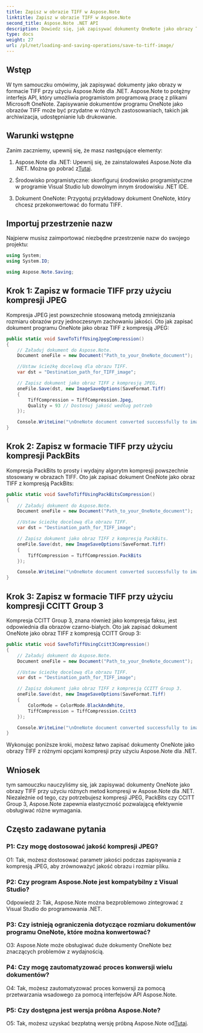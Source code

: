 ```yaml
---
title: Zapisz w obrazie TIFF w Aspose.Note
linktitle: Zapisz w obrazie TIFF w Aspose.Note
second_title: Aspose.Note .NET API
description: Dowiedz się, jak zapisywać dokumenty OneNote jako obrazy TIFF przy użyciu różnych metod kompresji przy użyciu Aspose.Note dla .NET.
type: docs
weight: 27
url: /pl/net/loading-and-saving-operations/save-to-tiff-image/
---
```

## Wstęp

W tym samouczku omówimy, jak zapisywać dokumenty jako obrazy w formacie TIFF przy użyciu Aspose.Note dla .NET. Aspose.Note to potężny interfejs API, który umożliwia programistom programową pracę z plikami Microsoft OneNote. Zapisywanie dokumentów programu OneNote jako obrazów TIFF może być przydatne w różnych zastosowaniach, takich jak archiwizacja, udostępnianie lub drukowanie.

## Warunki wstępne

Zanim zaczniemy, upewnij się, że masz następujące elementy:

1.  Aspose.Note dla .NET: Upewnij się, że zainstalowałeś Aspose.Note dla .NET. Można go pobrać z[Tutaj](https://releases.aspose.com/note/net/).

2. Środowisko programistyczne: skonfiguruj środowisko programistyczne w programie Visual Studio lub dowolnym innym środowisku .NET IDE.

3. Dokument OneNote: Przygotuj przykładowy dokument OneNote, który chcesz przekonwertować do formatu TIFF.

## Importuj przestrzenie nazw

Najpierw musisz zaimportować niezbędne przestrzenie nazw do swojego projektu:

```csharp
using System;
using System.IO;

using Aspose.Note.Saving;

```

## Krok 1: Zapisz w formacie TIFF przy użyciu kompresji JPEG

Kompresja JPEG jest powszechnie stosowaną metodą zmniejszania rozmiaru obrazów przy jednoczesnym zachowaniu jakości. Oto jak zapisać dokument programu OneNote jako obraz TIFF z kompresją JPEG:

```csharp
public static void SaveToTiffUsingJpegCompression()
{
    // Załaduj dokument do Aspose.Note.
    Document oneFile = new Document("Path_to_your_OneNote_document");

    //Ustaw ścieżkę docelową dla obrazu TIFF.
    var dst = "Destination_path_for_TIFF_image";

    // Zapisz dokument jako obraz TIFF z kompresją JPEG.
    oneFile.Save(dst, new ImageSaveOptions(SaveFormat.Tiff)
    {
        TiffCompression = TiffCompression.Jpeg,
        Quality = 93 // Dostosuj jakość według potrzeb
    });

    Console.WriteLine("\nOneNote document converted successfully to image in TIFF format using JPEG compression.\nFile saved at " + dst);
}
```

## Krok 2: Zapisz w formacie TIFF przy użyciu kompresji PackBits

Kompresja PackBits to prosty i wydajny algorytm kompresji powszechnie stosowany w obrazach TIFF. Oto jak zapisać dokument OneNote jako obraz TIFF z kompresją PackBits:

```csharp
public static void SaveToTiffUsingPackBitsCompression()
{
    // Załaduj dokument do Aspose.Note.
    Document oneFile = new Document("Path_to_your_OneNote_document");

    //Ustaw ścieżkę docelową dla obrazu TIFF.
    var dst = "Destination_path_for_TIFF_image";

    // Zapisz dokument jako obraz TIFF z kompresją PackBits.
    oneFile.Save(dst, new ImageSaveOptions(SaveFormat.Tiff)
    {
        TiffCompression = TiffCompression.PackBits
    });

    Console.WriteLine("\nOneNote document converted successfully to image in TIFF format using PackBits compression.\nFile saved at " + dst);
}
```

## Krok 3: Zapisz w formacie TIFF przy użyciu kompresji CCITT Group 3

Kompresja CCITT Group 3, znana również jako kompresja faksu, jest odpowiednia dla obrazów czarno-białych. Oto jak zapisać dokument OneNote jako obraz TIFF z kompresją CCITT Group 3:

```csharp
public static void SaveToTiffUsingCcitt3Compression()
{
    // Załaduj dokument do Aspose.Note.
    Document oneFile = new Document("Path_to_your_OneNote_document");

    //Ustaw ścieżkę docelową dla obrazu TIFF.
    var dst = "Destination_path_for_TIFF_image";

    // Zapisz dokument jako obraz TIFF z kompresją CCITT Group 3.
    oneFile.Save(dst, new ImageSaveOptions(SaveFormat.Tiff)
    {
        ColorMode = ColorMode.BlackAndWhite,
        TiffCompression = TiffCompression.Ccitt3
    });

    Console.WriteLine("\nOneNote document converted successfully to image in TIFF format using CCITT Group 3 fax compression.\nFile saved at " + dst);
}
```

Wykonując poniższe kroki, możesz łatwo zapisać dokumenty OneNote jako obrazy TIFF z różnymi opcjami kompresji przy użyciu Aspose.Note dla .NET.

## Wniosek

tym samouczku nauczyliśmy się, jak zapisywać dokumenty OneNote jako obrazy TIFF przy użyciu różnych metod kompresji w Aspose.Note dla .NET. Niezależnie od tego, czy potrzebujesz kompresji JPEG, PackBits czy CCITT Group 3, Aspose.Note zapewnia elastyczność pozwalającą efektywnie obsługiwać różne wymagania.

## Często zadawane pytania

### P1: Czy mogę dostosować jakość kompresji JPEG?

O1: Tak, możesz dostosować parametr jakości podczas zapisywania z kompresją JPEG, aby zrównoważyć jakość obrazu i rozmiar pliku.

### P2: Czy program Aspose.Note jest kompatybilny z Visual Studio?

Odpowiedź 2: Tak, Aspose.Note można bezproblemowo zintegrować z Visual Studio do programowania .NET.

### P3: Czy istnieją ograniczenia dotyczące rozmiaru dokumentów programu OneNote, które można konwertować?

O3: Aspose.Note może obsługiwać duże dokumenty OneNote bez znaczących problemów z wydajnością.

### P4: Czy mogę zautomatyzować proces konwersji wielu dokumentów?

O4: Tak, możesz zautomatyzować proces konwersji za pomocą przetwarzania wsadowego za pomocą interfejsów API Aspose.Note.

### P5: Czy dostępna jest wersja próbna Aspose.Note?

O5: Tak, możesz uzyskać bezpłatną wersję próbną Aspose.Note od[Tutaj](https://releases.aspose.com/).